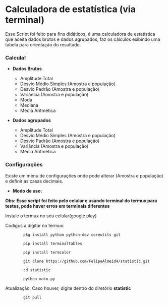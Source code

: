# Calculadora de estatística (via terminal) #

Esse Script foi feito para fins didáticos, é uma calculadora de estatística que aceita dados brutos e dados agrupados,
 faz os cálculos exibindo uma tabela para orientação do resultado.


### Calcula! ###

 - **Dados Brutos**
   - Amplitude Total
   - Desvio Médio Simples (Amostra e população)
   - Desvio Padrão (Amostra e população)
   - Variância (Amostra e população)
   - Moda
   - Mediana
   - Média Aritmética
 
 - **Dados agrupados**
   - Amplitude Total 
   - Desvio Médio Simples (Amostra e população)
   - Desvio Padrão (Amostra e população)
   - Variância (Amostra e população)
   - Média Aritmética
   

### Configurações ###
Existe um menu de configurações onde pode alterar (Amostra e população) e definir as casas decimais.


- **Modo de uso:**

 **Obs: Esse script foi feito pelo celular e usando terminal do termux para testes, pode haver erros em terminais diferentes**

Instale o termux no seu celular(google play)

Codigos a digitar no termux:
			
			pkg install python python-dev coreutils git
			
			pip install terminaltables
			
			pip install termcolor
			
			git clone https://github.com/FelipeAlmeid4/statistic.git
			
			cd statistic
			
			python main.py

Atualização, Caso houver, digite dentro do diretório **statistic**
		
			git pull

